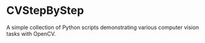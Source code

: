 # CVStepByStep

A simple collection of Python scripts demonstrating various computer vision tasks with OpenCV.  